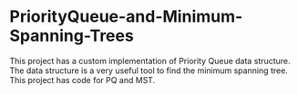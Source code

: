 # PriorityQueue-and-Minimum-Spanning-Trees
This project has a custom implementation of Priority Queue data structure. The data structure is a very useful tool to find the minimum spanning tree. This project has code for PQ and MST.
